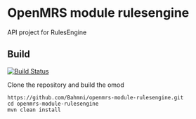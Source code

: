 # OpenMRS module rulesengine

API project for RulesEngine

## Build

[![Build Status](https://travis-ci.org/Bahmni/openmrs-module-rulesengine.svg?branch=master)](https://travis-ci.org/Bahmni/openmrs-module-rulesengine)

Clone the repository and build the omod
   
    https://github.com/Bahmni/openmrs-module-rulesengine.git
    cd openmrs-module-rulesengine
    mvn clean install
    
